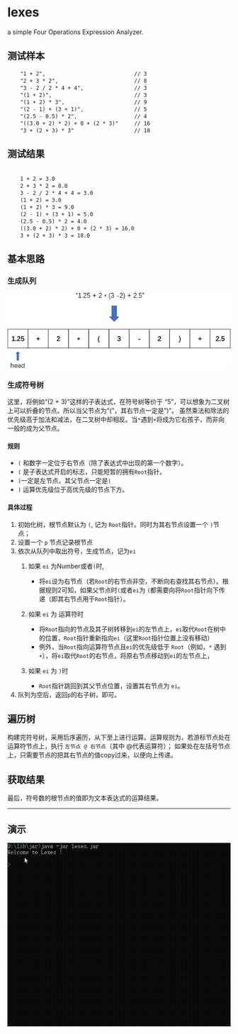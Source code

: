 # lexes

a simple Four Operations Expression Analyzer.



## 测试样本

```text
    "1 + 2",                            // 3
    "2 + 3 * 2",                        // 8
    "3 - 2 / 2 * 4 + 4",                // 3
    "(1 + 2)",                          // 3
    "(1 + 2) * 3",                      // 9
    "(2 - 1) + (3 + 1)",                // 5
    "(2.5 - 0.5) * 2",                  // 4
    "((3.0 + 2) * 2) + 0 + (2 * 3)"     // 16
    "3 + (2 + 3) * 3"                   // 18

```

## 测试结果

```text

    1 + 2 = 3.0
    2 + 3 * 2 = 8.0
    3 - 2 / 2 * 4 + 4 = 3.0
    (1 + 2) = 3.0
    (1 + 2) * 3 = 9.0
    (2 - 1) + (3 + 1) = 5.0
    (2.5 - 0.5) * 2 = 4.0
    ((3.0 + 2) * 2) + 0 + (2 * 3) = 16.0
    3 + (2 + 3) * 3 = 18.0

```

## 基本思路

### 生成队列

![生成队列](assets/created-symbols-queue.png)

### 生成符号树

这里，将例如“(2 + 3)”这样的子表达式，在符号树等价于 “5”，可以想象为二叉树上可以折叠的节点。所以当父节点为“(”，其右节点一定是”)“。
虽然乘法和除法的优先级高于加法和减法，在二叉树中却相反。当`*`遇到`+`将成为它右孩子，而非向一般的成为父节点。

#### 规则

- `(` 和数字一定位于右节点（除了表达式中出现的第一个数字）。
- `(` 是子表达式开启的标志，只能短暂的拥有`Root`指针。
- `)`一定是左节点，其父节点一定是`(`
- `)` 运算优先级位于高优先级的节点下方。

#### 具体过程

1. 初始化树，根节点默认为 `(`, 记为 `Root`指针。同时为其右节点设置一个 `)`节点；
2. 设置一个 `p` 节点记录根节点
3. 依次从队列中取出符号，生成节点，记为`ei`
    1. 如果 `ei` 为Number或者`(`时,
        - 将`ei`设为右节点（若`Root`的右节点非空，不断向右查找其右节点）。根据规则2可知，如果父节点时`(`或者`ei`为
          `(`都需要向将`Root`指针向下传递（即其右节点用于`Root`指针）。

    2. 如果 `ei` 为 运算符时
        - 将`Root`指向的节点及其子树转移到`ei`的左节点上，`ei`取代`Root`在树中的位置，`Root`指针重新指向`ei`（这里`Root`指针位置上没有移动）
        - 例外，当`Root`指向运算符节点且`ei`的优先级低于 `Root`（例如，`*` 遇到 `+`），将`ei`取代`Root`的右节点，将原右节点移动到`ei`的左节点上，

    3. 如果 `ei` 为 `)`时
        - `Root`指针跳回到其父节点位置，设置其右节点为 `ei`。
4. 队列为空后，返回`p`的右子树，即可。

## 遍历树

构建完符号树，采用后序遍历，从下至上进行运算。运算规则为，若游标节点处在运算符节点上，执行 `左节点 @ 右节点`（其中 @代表运算符）；
如果处在左括号节点上，只需要节点的把其右节点的值copy过来，以便向上传递。

## 获取结果

最后，符号数的根节点的值即为文本表达式的运算结果。



------------

## 演示

![演示](assets/2020-12-24-17-09-18.gif)
